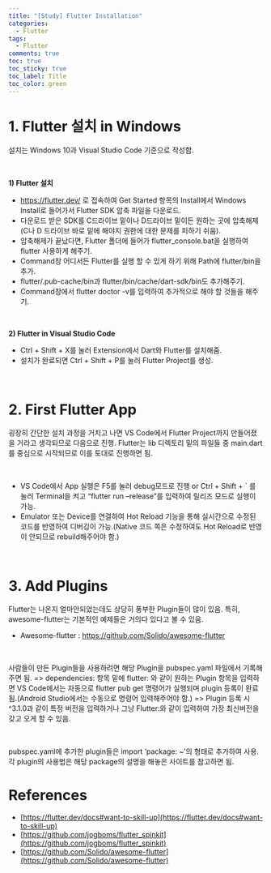 ```yaml
---
title: "[Study] Flutter Installation"
categories:
  - Flutter
tags:
  - Flutter
comments: true
toc: true
toc_sticky: true
toc_label: Title
toc_color: green
---
```



# 1. Flutter 설치 in Windows

설치는 Windows 10과 Visual Studio Code 기준으로 작성함.

‌

**1) Flutter 설치**

- https://flutter.dev/ 로 접속하여 Get Started 항목의 Install에서 Windows Install로 들어가서 Flutter SDK 압축 파일을 다운로드.
- 다운로드 받은 SDK를 C드라이브 밑이나 D드라이브 밑이든 원하는 곳에 압축해제(C나 D 드라이브 바로 밑에 해야지 권한에 대한 문제를 피하기 쉬움).
- 압축해제가 끝났다면, Flutter 폴더에 들어가 flutter_console.bat을 실행하여 flutter 사용하게 해주기.
- Command창 어디서든 Flutter를 실행 할 수 있게 하기 위해 Path에 flutter/bin을 추가.
- flutter/.pub-cache/bin과 flutter/bin/cache/dart-sdk/bin도 추가해주기.
- Command창에서 flutter doctor -v를 입력하여 추가적으로 해야 할 것들을 해주기.

‌

**2) Flutter in Visual Studio Code**

- Ctrl + Shift + X를 눌러 Extension에서 Dart와 Flutter를 설치해줌.
- 설치가 완료되면 Ctrl + Shift + P를 눌러 Flutter Project를 생성.

‌

# 2. First Flutter App

굉장히 간단한 설치 과정을 거치고 나면 VS Code에서 Flutter Project까지 만들어졌을 거라고 생각되므로 다음으로 진행. Flutter는 lib 디렉토리 밑의 파일들 중 main.dart를 중심으로 시작되므로 이를 토대로 진행하면 됨.

‌

- VS Code에서 App 실행은 F5를 눌러 debug모드로 진행 or Ctrl + Shift + ` 를 눌러 Terminal을 켜고 “flutter run –release”를 입력하여 릴리즈 모드로 실행이 가능.
- Emulator 또는 Device를 연결하여 Hot Reload 기능을 통해 실시간으로 수정된 코드를 반영하여 디버깅이 가능.(Native 코드 쪽은 수정하여도 Hot Reload로 반영이 안되므로 rebuild해주어야 함.)

‌

# 3. Add Plugins

Flutter는 나온지 얼마안되었는데도 상당히 풍부한 Plugin들이 많이 있음. 특히, awesome-flutter는 기본적인 예제들은 거의다 있다고 볼 수 있음.

- Awesome-flutter : https://github.com/Solido/awesome-flutter

‌

사람들이 만든 Plugin들을 사용하려면 해당 Plugin을 pubspec.yaml 파일에서 기록해주면 됨. => dependencies: 항목 밑에 flutter: 와 같이 원하는 Plugin 항목을 입력하면 VS Code에서는 자동으로 flutter pub get 명령어가 실행되며 plugin 등록이 완료됨.(Android Studio에서는 수동으로 명령어 입력해주어야 함.) => Plugin 등록 시 ^3.1.0과 같이 특정 버전을 입력하거나 그냥 Flutter:와 같이 입력하여 가장 최신버전을 갖고 오게 할 수 있음.

‌

pubspec.yaml에 추가한 plugin들은 import ‘package: ~’의 형태로 추가하여 사용. 각 plugin의 사용법은 해당 package의 설명을 해놓은 사이트를 참고하면 됨.

# References

- [https://flutter.dev/docs#want-to-skill-up](https://flutter.dev/docs#want-to-skill-up)
- [https://github.com/jogboms/flutter_spinkit](https://github.com/jogboms/flutter_spinkit)
- [https://github.com/Solido/awesome-flutter](https://github.com/Solido/awesome-flutter)